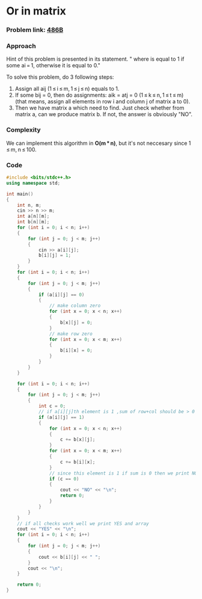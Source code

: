 # Or in matrix

### Problem link: [486B](https://codeforces.com/problemset/problem/486/B)

### Approach

Hint of this problem is presented in its statement. " where is equal to 1 if some ai = 1, otherwise it is equal to 0."

To solve this problem, do 3 following steps:

1. Assign all aij (1 ≤ i ≤ m, 1 ≤ j ≤ n) equals to 1.
2. If some bij = 0, then do assignments: aik = atj = 0 (1 ≤ k ≤ n, 1 ≤ t ≤ m) (that means, assign all elements in row i and column j of matrix a to 0).
3. Then we have matrix a which need to find. Just check whether from matrix a, can we produce matrix b. If not, the answer is obviously "NO".

### Complexity

We can implement this algorithm in **O(m \* n)**, but it's not neccesary since 1 ≤ m, n ≤ 100.

### Code

```cpp
#include <bits/stdc++.h>
using namespace std;

int main()
{
    int n, m;
    cin >> n >> m;
    int a[n][m];
    int b[n][m];
    for (int i = 0; i < n; i++)
    {
        for (int j = 0; j < m; j++)
        {
            cin >> a[i][j];
            b[i][j] = 1;
        }
    }
    for (int i = 0; i < n; i++)
    {
        for (int j = 0; j < m; j++)
        {
            if (a[i][j] == 0)
            {
                // make column zero
                for (int x = 0; x < n; x++)
                {
                    b[x][j] = 0;
                }
                // make row zero
                for (int x = 0; x < m; x++)
                {
                    b[i][x] = 0;
                }
            }
        }
    }

    for (int i = 0; i < n; i++)
    {
        for (int j = 0; j < m; j++)
        {
            int c = 0;
            // if a[i][j]th element is 1 ,sum of row+col should be > 0
            if (a[i][j] == 1)
            {
                for (int x = 0; x < n; x++)
                {
                    c += b[x][j];
                }
                for (int x = 0; x < m; x++)
                {
                    c += b[i][x];
                }
                // since this element is 1 if sum is 0 then we print NO and return
                if (c == 0)
                {
                    cout << "NO" << "\n";
                    return 0;
                }
            }
        }
    }
    // if all checks work well we print YES and array
    cout << "YES" << "\n";
    for (int i = 0; i < n; i++)
    {
        for (int j = 0; j < m; j++)
        {
            cout << b[i][j] << " ";
        }
        cout << "\n";
    }

    return 0;
}

```

